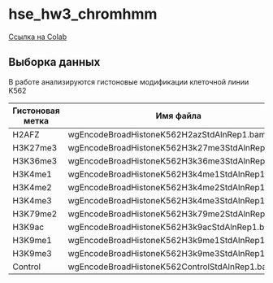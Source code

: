 # hse_hw3_chromhmm
[Ссылка на Colab](https://colab.research.google.com/drive/1IQP932OZE9tgE4FGZIPr1rw7EFuKfO2p?usp=sharing)
## Выборка данных
В работе анализируются гистоновые модификации клеточной линии K562

Гистоновая метка | Имя файла | Используемый файл
--- | --- | ---
H2AFZ | wgEncodeBroadHistoneK562H2azStdAlnRep1.bam | H2AFZ.bam
H3K27me3 | wgEncodeBroadHistoneK562H3k27me3StdAlnRep1.bam | H3K27me3.bam
H3K36me3 | wgEncodeBroadHistoneK562H3k36me3StdAlnRep1.bam | H3K36me3.bam
H3K4me1 | wgEncodeBroadHistoneK562H3k4me1StdAlnRep1.bam | H3K4me1.bam
H3K4me2 | wgEncodeBroadHistoneK562H3k4me2StdAlnRep1.bam | H3K4me2.bam
H3K4me3 | wgEncodeBroadHistoneK562H3k4me3StdAlnRep1.bam | H3K4me3.bam
H3K79me2 | wgEncodeBroadHistoneK562H3k79me2StdAlnRep1.bam | H3K79me2.bam
H3K9ac | wgEncodeBroadHistoneK562H3k9acStdAlnRep1.bam | H3K9ac.bam
H3K9me1 | wgEncodeBroadHistoneK562H3k9me1StdAlnRep1.bam | H3K9me1.bam
H3K9me3 | wgEncodeBroadHistoneK562H3k9me3StdAlnRep1.bam | H3K9me3.bam
Control | wgEncodeBroadHistoneK562ControlStdAlnRep1.bam | Control.bam

